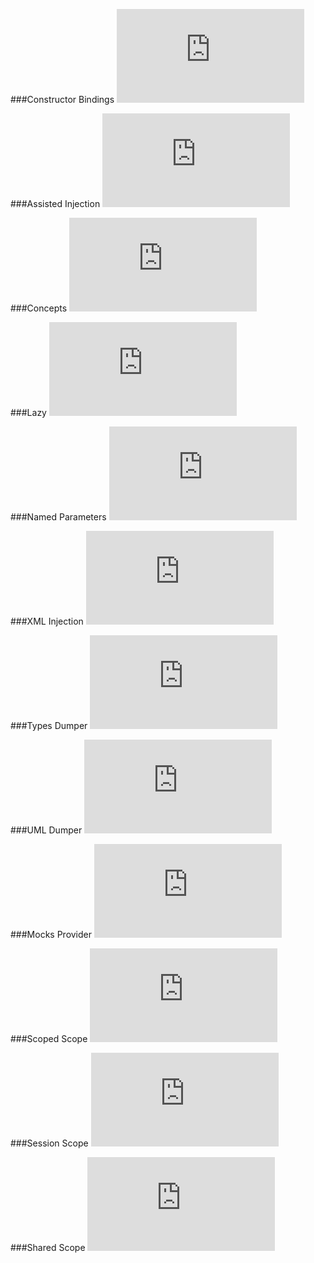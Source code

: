 ###Constructor Bindings
![CPP](https://raw.githubusercontent.com/boost-experimental/di/cpp14/example/extensions/bindings/constructor_bindings.cpp)

###Assisted Injection
![CPP](https://raw.githubusercontent.com/boost-experimental/di/cpp14/example/extensions/injections/assisted_injection.cpp)

###Concepts
![CPP](https://raw.githubusercontent.com/boost-experimental/di/cpp14/example/extensions/injections/concepts.cpp)

###Lazy
![CPP](https://raw.githubusercontent.com/boost-experimental/di/cpp14/example/extensions/injections/lazy.cpp)

###Named Parameters
![CPP](https://raw.githubusercontent.com/boost-experimental/di/cpp14/example/extensions/injections/named_parameters.cpp)

###XML Injection
![CPP](https://raw.githubusercontent.com/boost-experimental/di/cpp14/example/extensions/policies/xml_injection.cpp)

###Types Dumper
![CPP](https://raw.githubusercontent.com/boost-experimental/di/cpp14/example/extensions/policies/types_dumper.cpp)

###UML Dumper
![CPP](https://raw.githubusercontent.com/boost-experimental/di/cpp14/example/extensions/policies/uml_dumper.cpp)

###Mocks Provider
![CPP](https://raw.githubusercontent.com/boost-experimental/di/cpp14/example/extensions/policies/mocks_provider.cpp)

###Scoped Scope
![CPP](https://raw.githubusercontent.com/boost-experimental/di/cpp14/example/extensions/scopes/scoped_scope.cpp)

###Session Scope
![CPP](https://raw.githubusercontent.com/boost-experimental/di/cpp14/example/extensions/scopes/session_scope.cpp)

###Shared Scope
![CPP](https://raw.githubusercontent.com/boost-experimental/di/cpp14/example/extensions/scopes/shared_scope.cpp)
